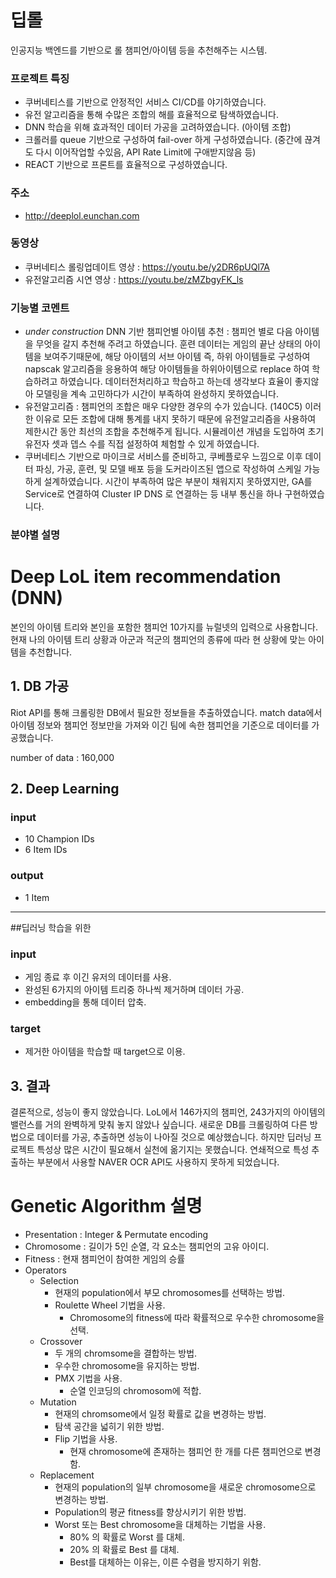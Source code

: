 # 딥롤

인공지능 백엔드를 기반으로 롤 챔피언/아이템 등을 추천해주는 시스템.

### 프로젝트 특징
- 쿠버네티스를 기반으로 안정적인 서비스 CI/CD를 야기하였습니다.
- 유전 알고리즘을 통해 수많은 조합의 해를 효율적으로 탐색하였습니다.
- DNN 학습을 위해 효과적인 데이터 가공을 고려하였습니다. (아이템 조합)
- 크롤러를 queue 기반으로 구성하여 fail-over 하게 구성하였습니다. (중간에 끊겨도 다시 이어작업할 수있음, API Rate Limit에 구애받지않음 등)
- REACT 기반으로 프론트를 효율적으로 구성하였습니다.

### 주소
- http://deeplol.eunchan.com

### 동영상
- 쿠버네티스 롤링업데이트 영상 : https://youtu.be/y2DR6pUQl7A
- 유전알고리즘 시연 영상 : https://youtu.be/zMZbgyFK_ls

### 기능별 코멘트
- *under construction* DNN 기반 챔피언별 아이템 추천 : 챔피언 별로 다음 아이템을 무엇을 갈지 추천해 주려고 하였습니다. 훈련 데이터는 게임의 끝난 상태의 아이템을 보여주기때문에, 해당 아이템의 서브 아이템 즉, 하위 아이템들로 구성하여 napscak 알고리즘을 응용하여 해당 아이템들을 하위아이템으로 replace 하여 학습하려고 하였습니다. 데이터전처리하고 학습하고 하는데 생각보다 효율이 좋지않아 모델링을 계속 고민하다가 시간이 부족하여 완성하지 못하였습니다.
- 유전알고리즘 : 챔피언의 조합은 매우 다양한 경우의 수가 있습니다. (140C5) 이러한 이유로 모든 조합에 대해 통계를 내지 못하기 때문에 유전알고리즘을 사용하여 제한시간 동안 최선의 조합을 추천해주게 됩니다. 시뮬레이션 개념을 도입하여 초기 유전자 셋과 뎁스 수를 직접 설정하여 체험할 수 있게 하였습니다.
- 쿠버네티스 기반으로 마이크로 서비스를 준비하고, 쿠베플로우 느낌으로 이후 데이터 파싱, 가공, 훈련, 및 모델 배포 등을 도커라이즈된 앱으로 작성하여 스케일 가능하게 설계하였습니다. 시간이 부족하여 많은 부분이 채워지지 못하였지만, GA를 Service로 연결하여 Cluster IP DNS 로 연결하는 등 내부 통신을 하나 구현하였습니다.




### 분야별 설명

# Deep LoL item recommendation (DNN)

본인의 아이템 트리와 본인을 포함한 챔피언 10가지를 뉴럴넷의 입력으로 사용합니다.
현재 나의 아이템 트리 상황과 아군과 적군의 챔피언의 종류에 따라 현 상황에 맞는 아이템을 추천합니다.

## 1. DB 가공

Riot API를 통해 크롤링한 DB에서 필요한 정보들을 추출하였습니다.
match data에서 아이템 정보와 챔피언 정보만을 가져와 이긴 팀에 속한 챔피언을 기준으로 데이터를 가공했습니다.

number of data : 160,000

## 2. Deep Learning

### input

* 10 Champion IDs
* 6 Item IDs

### output

* 1 Item

---

##딥러닝 학습을 위한 

### input

* 게임 종료 후 이긴 유저의 데이터를 사용.
* 완성된 6가지의 아이템 트리중 하나씩 제거하며 데이터 가공.
* embedding을 통해 데이터 압축.

### target

* 제거한 아이템을 학습할 때 target으로 이용.

## 3. 결과

결론적으로, 성능이 좋지 않았습니다.
LoL에서 146가지의 챔피언, 243가지의 아이템의 밸런스를 거의 완벽하게 맞춰 놓지 않았나 싶습니다.
새로운 DB를 크롤링하여 다른 방법으로 데이터를 가공, 추출하면 성능이 나아질 것으로 예상했습니다.
하지만 딥러닝 프로젝트 특성상 많은 시간이 필요해서 실천에 옮기지는 못했습니다.
연쇄적으로 특성 추출하는 부분에서 사용할 NAVER OCR API도 사용하지 못하게 되었습니다.


# Genetic Algorithm 설명

- Presentation : Integer & Permutate encoding
- Chromosome : 길이가 5인 순열, 각 요소는 챔피언의 고유 아이디.
- Fitness : 현재 챔피언이 참여한 게임의 승률
- Operators
    - Selection
        - 현재의 population에서 부모 chromosomes를 선택하는 방법.
        - Roulette Wheel 기법을 사용.
            - Chromosome의 fitness에 따라 확률적으로 우수한 chromosome을 선택.
    - Crossover
        - 두 개의 chromsome을 결합하는 방법.
        - 우수한 chromosome을 유지하는 방법.
        - PMX 기법을 사용.
            - 순열 인코딩의 chromosom에 적합.
    - Mutation
        - 현재의 chromsome에서 일정 확률로 값을 변경하는 방법.
        - 탐색 공간을 넓히기 위한 방법.
        - Flip 기법을 사용.
            - 현재 chromosome에 존재하는 챔피언 한 개를 다른 챔피언으로 변경함.
    - Replacement
        - 현재의 population의 일부 chromosome을 새로운 chromosome으로 변경하는 방법.
        - Population의 평균 fitness를 향상시키기 위한 방법.
        - Worst 또는 Best chromosome을 대체하는 기법을 사용.
            - 80% 의 확률로 Worst 를 대체.
            - 20% 의 확률로 Best 를 대체.
            - Best를 대체하는 이유는, 이른 수렴을 방지하기 위함.
